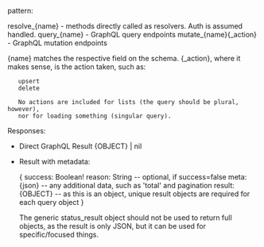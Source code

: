 pattern:

   resolve_{name} - methods directly called as resolvers.  Auth is assumed handled.
   query_{name} - GraphQL query endpoints
   mutate_{name}{_action} - GraphQL mutation endpoints

   {name} matches the respective field on the schema.
   {_action}, where it makes sense, is the action taken, such as:

       upsert
       delete

       No actions are included for lists (the query should be plural, however),
       nor for loading something (singular query).

Responses:

  - Direct GraphQL Result  {OBJECT} | nil
  - Result with metadata:

     {
       success: Boolean!
       reason: String      -- optional, if success=false
       meta: {json}        -- any additional data, such as 'total' and pagination
       result: {OBJECT}    -- as this is an object, unique result objects are
                              required for each query object
     }

    The generic status_result object should not be used to return full objects,
    as the result is only JSON, but it can be used for specific/focused things.

